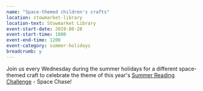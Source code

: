 ```yaml
---
name: "Space-themed children's crafts"
location: stowmarket-library
location-text: Stowmarket Library
event-start-date: 2019-08-28
event-start-time: 1000
event-end-time: 1200
event-category: summer-holidays
breadcrumb: y
---
```


Join us every Wednesday during the summer holidays for a different space-themed craft to celebrate the theme of this year's [Summer Reading Challenge](/src/) - Space Chase!
